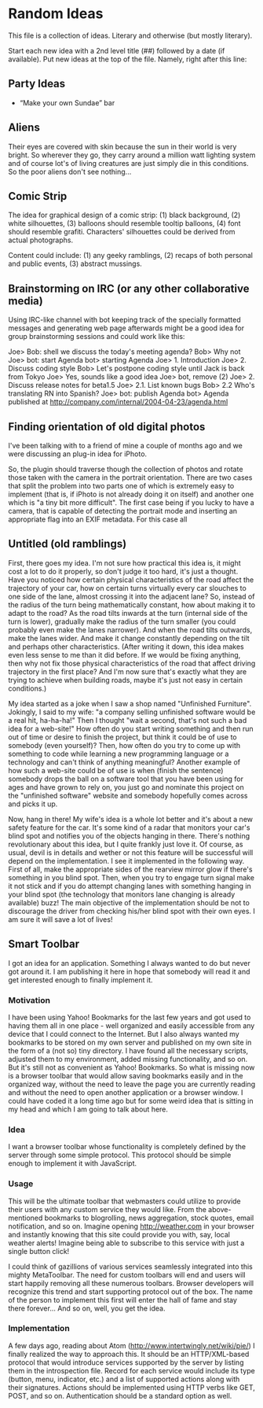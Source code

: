 # Random Ideas
This file is a collection of ideas. Literary and otherwise (but mostly literary).

Start each new idea with a 2nd level title (##) followed by a date (if available). Put new ideas at the top of the file. Namely, right after this line:


## Party Ideas
- “Make your own Sundae” bar


## Aliens
Their eyes are covered with skin because the sun in their world is very bright. So wherever they go, they carry around a million watt lighting system and of course lot's of living creatures are just simply die in this conditions. So the poor aliens don't see nothing...	


## Comic Strip
The idea for graphical design of a comic strip: (1) black background, (2) white silhouettes, (3) balloons should resemble tooltip balloons, (4) font should resemble grafiti. Characters' silhouettes could be derived from actual photographs.

Content could include: (1) any geeky ramblings, (2) recaps of both personal and public events, (3) abstract mussings.


## Brainstorming on IRC (or any other collaborative media)
Using IRC-like channel with bot keeping track of the specially formatted messages and generating web page afterwards might be a good idea for group brainstorming sessions and could work like this:

Joe> Bob: shell we discuss the today's meeting agenda?
Bob> Why not
Joe> bot: start Agenda
bot> starting Agenda
Joe> 1. Introduction
Joe> 2. Discuss coding style
Bob> Let's postpone coding style until Jack is back from Tokyo
Joe> Yes, sounds like a good idea
Joe> bot, remove (2)
Joe> 2. Discuss release notes for beta1.5
Joe> 2.1. List known bugs
Bob> 2.2 Who's translating RN into Spanish?
Joe> bot: publish Agenda
bot> Agenda published at http://company.com/internal/2004-04-23/agenda.html


## Finding orientation of old digital photos
I've been talking with to a friend of mine a couple of months ago and we were discussing an plug-in idea for iPhoto.

So, the plugin should traverse though the collection of photos and rotate those taken with the camera in the portrait orientation. There are two cases that split the problem into two parts one of which is extremely easy to implement (that is, if iPhoto is not already doing it on itself) and another one which is "a tiny bit more difficult". The first case being if you lucky to have a camera, that is capable of detecting the portrait mode and inserting an appropriate flag into an EXIF metadata. For this case all


## Untitled (old ramblings)
First, there goes my idea. I'm not sure how practical this idea is, it might cost a lot to do it properly, so don't judge it too hard, it's just a thought. Have you noticed how certain physical characteristics of the road affect the trajectory of your car, how on certain turns virtually every car slouches to one side of the lane, almost crossing it into the adjacent lane? So, instead of the radius of the turn being mathematically constant, how about making it to adapt to the road? As the road tilts inwards at the turn (internal side of the turn is lower), gradually make the radius of the turn smaller (you could probably even make the lanes narrower). And when the road tilts outwards, make the lanes wider. And make it change constantly depending on the tilt and perhaps other characteristics. (After writing it down, this idea makes even less sense to me than it did before. If we would be fixing anything, then why not fix those physical characteristics of the road that affect driving trajectory in the first place? And I'm now sure that's exactly what they are trying to achieve when building roads, maybe it's just not easy in certain conditions.)

My idea started as a joke when I saw a shop named "Unfinished Furniture". Jokingly, I said to my wife: "a company selling unfinished software would be a real hit, ha-ha-ha!" Then I thought "wait a second, that's not such a bad idea for a web-site!" How often do you start writing something and then run out of time or desire to finish the project, but think it could be of use to somebody (even yourself)? Then, how often do you try to come up with something to code while learning a new programming language or a technology and can't think of anything meaningful? Another example of how such a web-site could be of use is when (finish the sentence) somebody drops the ball on a software tool that you have been using for ages and have grown to rely on, you just go and nominate this project on the "unfinished software" website and somebody hopefully comes across and picks it up.

Now, hang in there! My wife's idea is a whole lot better and it's about a new safety feature for the car. It's some kind of a radar that monitors your car's blind spot and notifies you of the objects hanging in there. There's nothing revolutionary about this idea, but I quite frankly just love it. Of course, as usual, devil is in details and wether or not this feature will be successful will depend on the implementation. I see it implemented in the following way. First of all, make the appropriate sides of the rearview mirror glow if there's something in you blind spot. Then, when you try to engage turn signal make it not stick and if you do attempt changing lanes with something hanging in your blind spot (the technology that monitors lane changing is already available) buzz! The main objective of the implementation should be not to discourage the driver from checking his/her blind spot with their own eyes. I am sure it will save a lot of lives!


## Smart Toolbar
I got an idea for an application. Something I always wanted to do but never got around it. I am publishing it here in hope that somebody will read it and get interested enough to finally implement it.

### Motivation
I have been using Yahoo! Bookmarks for the last few years and got used to having them all in one place - well organized and easily accessible from any device that I could connect to the Internet. But I also always wanted my bookmarks to be stored on my own server and published on my own site in the form of a (not so) tiny directory. I have found all the necessary scripts, adjusted them to my environment, added missing functionality, and so on. But it's still not as convenient as Yahoo! Bookmarks. So what is missing now is a browser toolbar that would allow saving bookmarks easily and in the organized way, without the need to leave the page you are currently reading and without the need to open another application or a browser window. I could have coded it a long time ago but for some weird idea that is sitting in my head and which I am going to talk about here.

### Idea
I want a browser toolbar whose functionality is completely defined by the server through some simple protocol. This protocol should be simple enough to implement it with JavaScript.

### Usage
This will be the ultimate toolbar that webmasters could utilize to provide their users with any custom service they would like. From the above-mentioned bookmarks to blogrolling, news aggregation, stock quotes, email notification, and so on. Imagine opening http://weather.com in your browser and instantly knowing that this site could provide you with, say, local weather alerts! Imagine being able to subscribe to this service with just a single button click!

I could think of gazillions of various services seamlessly integrated into this mighty MetaToolbar. The need for custom toolbars will end and users will start happily removing all these numerous toolbars. Browser developers will recognize this trend and start supporting protocol out of the box. The name of the person to implement this first will enter the hall of fame and stay there forever... And so on, well, you get the idea.

### Implementation
A few days ago, reading about Atom (http://www.intertwingly.net/wiki/pie/) I finally realized the way to approach this. It should be an HTTP/XML-based protocol that would introduce services supported by the server by listing them in the introspection file. Record for each service would include its type (button, menu, indicator, etc.) and a list of supported actions along with their signatures. Actions should be implemented using HTTP verbs like GET, POST, and so on. Authentication should be a standard option as well.
